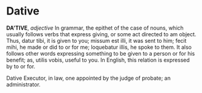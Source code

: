 # Dative

**DA'TIVE**, _adjective_ In grammar, the epithet of the case of nouns, which usually follows verbs that express giving, or some act directed to am object. Thus, datur tibi, it is given to you; missum est illi, it was sent to him; fecit mihi, he made or did to or for me; loquebatur illis, he spoke to them. It also follows other words expressing something to be given to a person or for his benefit; as, utilis vobis, useful to you. In English, this relation is expressed by to or for.

Dative Executor, in law, one appointed by the judge of probate; an administrator.
